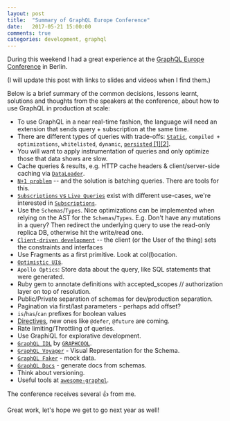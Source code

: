 ```yaml
---
layout: post
title:  "Summary of GraphQL Europe Conference"
date:   2017-05-21 15:00:00
comments: true
categories: development, graphql
---
```


During this weekend I had a great experience at the [GraphQL Europe Conference](https://graphql-europe.org) in Berlin.

(I will update this post with links to slides and videos when I find them.)

Below is a brief summary of the common decisions, lessons learnt, solutions and thoughts from the speakers at the conference, about how to use GraphQL in production at scale:

* To use GraphQL in a near real-time fashion, the language will need an extension that sends query + subscription at the same time.
* There are different types of queries with trade-offs: [`Static`](https://dev-blog.apollodata.com/5-benefits-of-static-graphql-queries-b7fa90b0b69a), `compiled + optimizations`, `whitelisted`, `dynamic`, [`persisted` [1]](https://dev-blog.apollodata.com/persisted-graphql-queries-with-apollo-client-119fd7e6bba5)[[2]](https://docs.scaphold.io/tutorials/persisted-queries/).
* You will want to apply instrumentation of queries and only optimize those that data shows are slow.
* Cache queries & results, e.g. HTTP cache headers & client/server-side caching via [`DataLoader`](https://github.com/facebook/dataloader).
* [`N+1 problem`](https://speakerdeck.com/player/6f865a0318c5442f9ee191b4166e48d3?slide=38#) -- and the solution is batching queries. There are tools for this.
* [`Subscriptions` vs `Live Queries`](http://graphql.org/blog/subscriptions-in-graphql-and-relay/) exist with different use-cases, we're interested in [`Subscriptions`](http://facebook.github.io/graphql/#sec-Subscription).
* Use the `Schemas`/`Types`. Nice optimizations can be implemented when relying on the AST for the `Schemas`/`Types`. E.g. Don't have any mutations in a query? Then redirect the underlying query to use the read-only replica DB, otherwise hit the write/read one.
* [`Client-driven development`](https://dev-blog.apollodata.com/graphql-at-facebook-by-dan-schafer-38d65ef075af) -- the client (or the User of the thing) sets the constraints and interfaces
* Use Fragments as a first primitive. Look at col(l)ocation.
* [`Optimistic UI`s](https://uxplanet.org/optimistic-1000-34d9eefe4c05).
* `Apollo Optics`: Store data about the query, like SQL statements that were generated.
* Ruby gem to annotate definitions with accepted_scopes // authorization layer on top of resolution.
* Public/Private separation of schemas for dev/production separation.
* Pagination via first/last parameters - perhaps add offset?
* `is`/`has`/`can` prefixes for boolean values
* [Directives], new ones like `@defer`, `@future` are coming.
* Rate limiting/Throttling of queries.
* Use GraphiQL for explorative development.
* [`GraphQL IDL`](https://www.graph.cool/docs/faq/graphql-idl-schema-definition-language-kr84dktnp0/) by [`GRAPHCOOL`](https://graph.cool).
* [`GraphQL Voyager`](https://github.com/APIs-guru/graphql-voyager) - Visual Representation for the Schema.
* [`GraphQL Faker`](https://github.com/APIs-guru/graphql-faker) - mock data.
* [`GraphQL Docs`](https://graphql-docs.com) - generate docs from schemas.
* Think about versioning.
* Useful tools at [`awesome-graphql`](https://github.com/chentsulin/awesome-graphql).

The conference receives several 👍 from me. 

Great work, let's hope we get to go next year as well!

[Directives]: http://facebook.github.io/graphql/#sec-Type-System.Directives